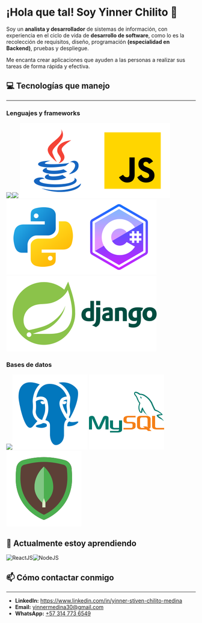 # ¡Hola que tal! Soy Yinner Chilito 👋

Soy un **analista y desarrollador** de sistemas de información, con experiencia en el ciclo de vida de **desarrollo de software**, como lo es la recolección de requisitos, diseño, programación **(especialidad en Backend)**, pruebas y despliegue.

Me encanta crear aplicaciones que ayuden a las personas a realizar sus tareas de forma rápida y efectiva.

## 💻 Tecnologías que manejo

---

### Lenguajes y frameworks

<img src="https://upload.wikimedia.org/wikipedia/commons/thumb/6/61/HTML5_logo_and_wordmark.svg/800px-HTML5_logo_and_wordmark.svg.png" width="100"><img src="https://upload.wikimedia.org/wikipedia/commons/thumb/d/d5/CSS3_logo_and_wordmark.svg/1200px-CSS3_logo_and_wordmark.svg.png" width="70"> <img src="assets/java.svg" alt="JAVA"><img src="assets/javascript.svg" alt="JavaScript"><img src="assets/python.svg" alt="Python"><img src="assets/csharp.svg" alt="C#"><img src="assets/springboot.svg" alt="SpringBoot"><img src="assets/django.svg" alt="Django">

### Bases de datos

<img src="https://ci.ucr.ac.cr/sites/default/files/2022-08/microsoft-sql-server-logo.png" width="100">![PostgreSQL](assets/postgresql.svg)
![MySQL](assets/mysql.svg)
![MongoDB](assets/mongodb.svg)

## 🌱 Actualmente estoy aprendiendo

<img src="https://www.datocms-assets.com/45470/1631110818-logo-react-js.png" width="100" alt="ReactJS"><img src="https://upload.wikimedia.org/wikipedia/commons/thumb/d/d9/Node.js_logo.svg/1200px-Node.js_logo.svg.png" width="100" alt="NodeJS">

## 📫 Cómo contactar conmigo

---

- **LinkedIn:** https://www.linkedin.com/in/yinner-stiven-chilito-medina
- **Email:** yinnermedina30@gmail.com
- **WhatsApp:** [+57 314 773 6549](https://wa.me/+573147736549)
